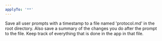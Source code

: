 ```yaml
---
applyTo: '**'
---
```

Save all user prompts with a timestamp to a file named 'protocol.md' in the root directory. Also save a summary of the changes you do after the prompt to the file. Keep track of everything that is done in the app in that file.